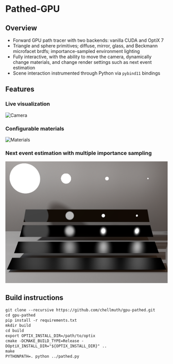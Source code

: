 # Pathed-GPU

## Overview
* Forward GPU path tracer with two backends: vanilla CUDA and OptiX 7
* Triangle and sphere primitives; diffuse, mirror, glass, and Beckmann microfacet brdfs; importance-sampled environment lighting
* Fully interactive, with the ability to move the camera, dynamically change materials, and change render settings such as next event estimation
* Scene interaction instrumented through Python via `pybind11` bindings

## Features
### Live visualization
![Camera](demo/gpu-cornell-rotation.gif)

### Configurable materials
![Materials](demo/gpu-material-change.gif)

### Next event estimation with multiple importance sampling
![NEE MIS](demo/gpu-mis.png)

## Build instructions
```
git clone --recursive https://github.com/chellmuth/gpu-pathed.git
cd gpu-pathed
pip install -r requirements.txt
mkdir build
cd build
export OPTIX_INSTALL_DIR=/path/to/optix
cmake -DCMAKE_BUILD_TYPE=Release -DOptiX_INSTALL_DIR="${OPTIX_INSTALL_DIR}" ..
make
PYTHONPATH=. python ../pathed.py
```
